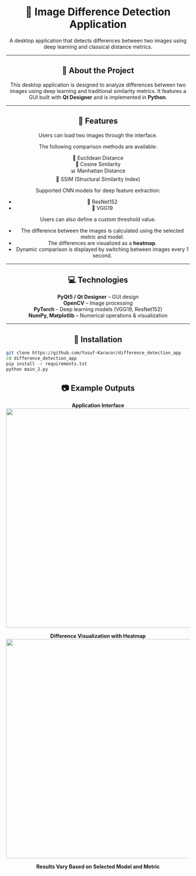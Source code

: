 <h1 align="center">🧠 Image Difference Detection Application</h1>

<p align="center">
  A desktop application that detects differences between two images using deep learning and classical distance metrics.
</p>

---

<h2 align="center">📌 About the Project</h2>

<p align="center">
This desktop application is designed to analyze differences between two images using deep learning and traditional similarity metrics. 
It features a GUI built with <strong>Qt Designer</strong> and is implemented in <strong>Python</strong>.
</p>

---

<h2 align="center">🔧 Features</h2>

<p align="center">
Users can load two images through the interface.
</p>

<p align="center">
The following comparison methods are available:
</p>

<p align="center">
  📏 Euclidean Distance<br/>
  📐 Cosine Similarity<br/>
  📊 Manhattan Distance<br/>
  🧩 SSIM (Structural Similarity Index)
</p>

<p align="center">
Supported CNN models for deep feature extraction:
</p>

<ul align="center">
  <li>🧠 ResNet152</li>
  <li>🧠 VGG19</li>
</ul>

<p align="center">
Users can also define a custom threshold value.
</p>

<ul align="center">
  <li>The difference between the images is calculated using the selected metric and model.</li>
  <li>The differences are visualized as a <strong>heatmap</strong>.</li>
  <li>Dynamic comparison is displayed by switching between images every 1 second.</li>
</ul>

---

<h2 align="center">💻 Technologies</h2>

<p align="center">
  <strong>PyQt5 / Qt Designer</strong> – GUI design<br/>
  <strong>OpenCV</strong> – Image processing<br/>
  <strong>PyTorch</strong> – Deep learning models (VGG19, ResNet152)<br/>
  <strong>NumPy, Matplotlib</strong> – Numerical operations & visualization
</p>

---

<h2 align="center">📂 Installation</h2>

```bash
git clone https://github.com/Yusuf-Karacor/difference_detection_app
cd difference_detection_app
pip install -r requirements.txt
python main_2.py
```

<h2 align="center">📷 Example Outputs</h2>

<p align="center">
<strong>Application Interface</strong><br/>
<img src="https://github.com/user-attachments/assets/319ed9da-768c-4fca-831a-bcf0342e00b5" width="600"/>
</p>

<p align="center">
<strong>Difference Visualization with Heatmap</strong><br/>
<img src="https://github.com/user-attachments/assets/938d4671-10a1-4861-9b67-f7292bdf3bb2" width="600"/>
</p>

<p align="center">
<strong>Results Vary Based on Selected Model and Metric</strong>
</p>

